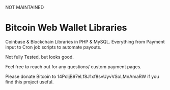NOT MAINTAINED


Bitcoin Web Wallet Libraries
============================

Coinbase &amp; Blockchain Libraries in PHP &amp; MySQL. Everything from Payment input to Cron job scripts to automate payouts.

Not fully Tested, but looks good.

Feel free to reach out for any questions/ custom payment pages.

Please donate Bitcoin to 14PdijB97eLf8J1xf8svUyvVSoLMnAmaRW if you find this project useful.
